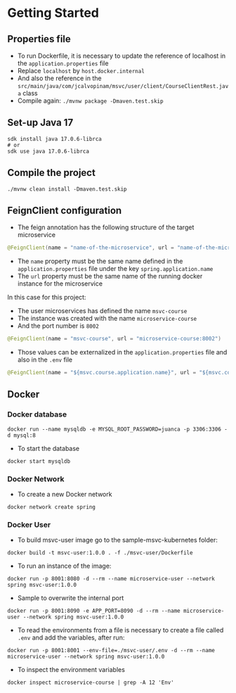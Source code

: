 # Getting Started

## Properties file
- To run Dockerfile, it is necessary to update the reference of localhost in the `application.properties` file
- Replace `localhost` by `host.docker.internal`
- And also the reference in the `src/main/java/com/jcalvopinam/msvc/user/client/CourseClientRest.java` class
- Compile again: `./mvnw package -Dmaven.test.skip `

## Set-up Java 17
```shell
sdk install java 17.0.6-librca 
# or
sdk use java 17.0.6-librca 
```

## Compile the project
```shell
./mvnw clean install -Dmaven.test.skip
```

## FeignClient configuration
- The feign annotation has the following structure of the target microservice
```java
@FeignClient(name = "name-of-the-microservice", url = "name-of-the-microservice-docker-instance")
```
- The `name` property must be the same name defined in the `application.properties` file under the key `spring.application.name`
- The `url` property must be the same name of the running docker instance for the microservice

In this case for this project:
- The user microservices has defined the name `msvc-course`
- The instance was created with the name `microservice-course`
- And the port number is `8002`
```java
@FeignClient(name = "msvc-course", url = "microservice-course:8002")
```
- Those values can be externalized in the `application.properties` file and also in the `.env` file
```java
@FeignClient(name = "${msvc.course.application.name}", url = "${msvc.course.application.url}")
```

## Docker

### Docker database
```shell
docker run --name mysqldb -e MYSQL_ROOT_PASSWORD=juanca -p 3306:3306 -d mysql:8
```
- To start the database
```shell
docker start mysqldb
```

### Docker Network
- To create a new Docker network
```shell
docker network create spring
```

### Docker User
- To build msvc-user image go to the sample-msvc-kubernetes folder:
```shell
docker build -t msvc-user:1.0.0 . -f ./msvc-user/Dockerfile
```
- To run an instance of the image:
```shell
docker run -p 8001:8080 -d --rm --name microservice-user --network spring msvc-user:1.0.0
```
- Sample to overwrite the internal port
```shell
docker run -p 8001:8090 -e APP_PORT=8090 -d --rm --name microservice-user --network spring msvc-user:1.0.0
```
- To read the environments from a file is necessary to create a file called `.env` and add the variables, after run:
```shell
docker run -p 8001:8001 --env-file=./msvc-user/.env -d --rm --name microservice-user --network spring msvc-user:1.0.0
```
- To inspect the environment variables
```shell
docker inspect microservice-course | grep -A 12 'Env'  
```